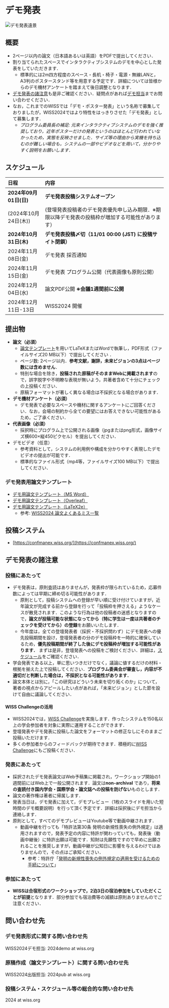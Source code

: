 # デモ発表
![デモ発表遠景](https://lh3.googleusercontent.com/pw/AP1GczOWpygXQuIb_ueaOykt49rWtbbpBjQ5pepuKELhcGpziU4ZeBDbdKWz7LwMnWeemNEuWFtrZ5e3tYBzzcuShh9UJ8MJ6Rs7AyJHCy7k9wxDIeGpxg3ELPnDrzr4SiUk-WiPahQYdtM5KJysFQzdwPjrYg=w1620-h401-s-no?authuser=0)
## 概要
- 2ページ以内の論文（日本語あるいは英語）をPDFで提出してください．
- 割り当てられたスペースでインタラクティブシステムのデモを中心とした発表をしていただきます．
	- 標準的には2m四方程度のスペース・長机・椅子・電源・無線LANと，A3判のポスタースタンド等を用意する予定です．詳細については皆様からのデモ機材アンケートを踏まえて後日調整となります．
-  [デモ発表の諸注意](#デモ発表の諸注意)も是非ご確認ください．疑問点があれば[デモ担当](#問い合わせ先)までお問い合わせください．
- なお，これまでのWISSでは「デモ・ポスター発表」という名称で募集しておりましたが，WISS2024ではより特性をはっきりさせた「デモ発表」として募集します．
	- *プログラム委員長の補足: 元来インタラクティブシステムのデモを強く推奨しており，近年ポスターだけの発表というのはほとんど行われていなかったため，実態を反映させました．サイズ等の理由から実機を持ち込むのが難しい場合も，システムの一部やビデオなどを用いて，分かりやすく説明をお願いします．*

<a id="スケジュール"></a>
## スケジュール
<!--
	★塚田メモ（後で消す）10/25まで登壇発表者用枠を確保するのはちょっと遅い...？
	デモの締め切りをもう1週間後にしても多分大丈夫だとは思う（現在締切は去年と同じで，会期は1週間遅いため
	-->
日程|内容
:--|:--
**2024年09月01日(日)**	| **デモ発表投稿システムオープン**
(2024年10月24日(木))	|(登壇発表投稿者のデモ発表優先申し込み期限．※期限以降デモ発表の投稿枠が増加する可能性があります）
**2024年10月31日(木)**	| **デモ発表投稿〆切（11/01 00:00 (JST) に投稿サイト閉鎖）**
2024年11月08日(金)	| デモ発表  採否通知
2024年11月15日(金)	| デモ発表 プログラム公開（代表画像も原則公開）
2024年12月04日(水)	| 論文PDF公開 **※会議1週間前に公開**
2024年12月11日-13日 | WISS2024 開催

<a id="提出物"></a>
## 提出物
- **論文（必須）**
	-  [論文テンプレート](#デモ発表用論文テンプレート)を用いてLaTeXまたはWordで執筆し，PDF形式（ファイルサイズ20 MB以下）で提出してください ．
	- ページ数: 2ページ以内．**参考文献，謝辞，未来ビジョンの3点はぺージ数には含めません**．
	- 特別な場合を除き，**投稿された原稿がそのままWebに掲載されます**ので，誤字脱字や不明瞭な表現が無いよう，共著者含めて十分にチェックの上投稿ください．
	- 原稿フォーマットが著しく異なる場合は不採択となる場合があります．
- **デモ機材アンケート（必須）**
	- デモ発表で必要なスペースや機材に関するアンケートにご回答ください．なお，会場の制約から全ての要望にはお答えできない可能性があるため，ご了承ください．
- **代表画像（必須）**
	- 採択時にプログラム上で公開される画像（jpgまたはpng形式，画像サイズ横600×縦450ピクセル）を提出してください．
- デモビデオ（任意）
	- 参考資料として，システムの利用例や構成を分かりやすく表現したデモビデオの提出が可能です．
	- 標準的なファイル形式（mp4等，ファイルサイズ100 MB以下）で提出してください．

<a id="デモ発表用論文テンプレート"></a>
### デモ発表用論文テンプレート
- [デモ用論文テンプレート（MS Word）](./downloads/WISS_Template_2024_0529_word-nonrefereed.docx) 
- [デモ用論文テンプレート（Overleaf）](https://www.overleaf.com/latex/templates/wiss2024-template-demofa-biao-yong/bftdyvdjyfnn)
- [デモ用論文テンプレート（LaTeX2e）](./downloads/WISS_Template_2024_0610_latex-nonrefereed.zip)
	- 参考:  [WISS2024 論文よくあるミス一覧](./downloads/WISSTemplate_2024_0527_errors.pdf)

## 投稿システム

- [https://confmanex.wiss.org/](https://confmanex.wiss.org/)


<a id="デモ発表の諸注意"></a>
## デモ発表の諸注意
### 投稿にあたって

- デモ発表は，原則査読はありませんが，発表枠が限られているため，応募件数によっては早期に締め切る可能性があります．
	- 原則として，投稿システムへの登録が早い順に受け付けていますが，近年論文が完成する前から登録を行って「投稿枠を押さえる」ようなケースが散見されます．このような行為は他の投稿者の迷惑となりますので，**論文が投稿可能な状態になってから（特に学生は一度は共著者のチェックを受けてから）の登録**をお願いいたします．
	- 今年度は，全ての登壇発表者（採択・不採択問わず）にデモ発表への優先投稿期間を設け，登壇発表者の分のデモ投稿枠を一時的に確保しているため，**優先投稿期間が終了した後にデモ投稿枠が増加する可能性があります．** まずは是非，登壇発表への投稿をご検討ください．詳細は，[スケジュール](#スケジュール)をご確認ください．
- 学会発表である以上，単に思いつきだけでなく，議論に値するだけの材料・根拠を揃えた上で投稿してください．**プログラム委員会が審査し，内容が不適切だと判断した場合は，不採択となる可能性があります．**
- 論文本体とは別に，「この研究はどういう未来を切り拓くのか」について，著者の視点からアピールしたい点があれば，「未来ビジョン」とした節を設けて自由に議論してください．

####  WISS Challengeの活用
 - WISS2024では，[WISS Challenge](./call-for-challenge.html)を実施します．作ったシステムを150名以上の学会参加者を対象に実際に運用することができます． 
 - 登壇発表やデモ発表に投稿した論文をフォーマットの修正なしにそのままご投稿いただけます． 
 - 多くの参加者からのフィードバックが期待できます．積極的に[WISS Challenge](./call-for-challenge.html)にもご投稿ください．


### 発表にあたって
- 採択されたデモ発表論文はWeb予稿集に掲載され，ワークショップ開始の1週間前にはWeb上で一般公開されます．論文は**non-archival** であり，**将来の査読付き国内学会・国際学会・論文誌への投稿を防げない**ものとします．
- 論文の著作権は著者に帰属します．
- 発表当日は，デモ発表に加えて，デモプレビュー（1枚のスライドを用いた短時間のデモ概要説明）を行って頂く予定です．詳細は採択後にデモ担当から連絡します．
- 原則として，すべてのデモプレビューはYoutube等で動画中継されます．
	- 動画中継を行っても「特許法第30条 発明の新規性喪失の例外規定」は適用されますので，発表予定の内容に特許が関わっていても，発表後（動画中継後）に特許出願は可能です．知財は先願性ですので早めに出願されることを推奨しますが，動画中継が公知日に影響を与えるわけではありませんので，その点はご承知ください．
		- 参考：特許庁「[発明の新規性喪失の例外規定の適用を受けるための手続について](https://www.jpo.go.jp/system/laws/rule/guideline/patent/hatumei_reigai.html)」

### 参加にあたって
- **WISSは合宿形式のワークショップで，2泊3日の宿泊参加をしていただくことが前提**となります．部分参加でも宿泊費等の減額は原則ありませんのでご注意ください．

<a id="問い合わせ先"></a>
## 問い合わせ先
### デモ発表形式に関する問い合わせ先
WISS2024デモ担当: 2024demo at wiss.org

### 原稿作成（論文テンプレート）に関する問い合わせ先
WISS2024出版担当:  2024pub at wiss.org

### 投稿システム・スケジュール等の総合的な問い合わせ先
2024 at wiss.org

<!--stackedit_data:
eyJoaXN0b3J5IjpbLTExNDU3MzM1MzksLTc0OTAzNDYzNSw0Nz
IyNTg3NTksLTk3MzQzNjQ1NSwtMTU3MDk0MDg5NSwyNzg3NDU5
NjksLTIxMDI2NDI3NTEsMTYwODY0OTQzLDI3Mjg0MTMxMCwxMj
MwOTA2MzMxLDEyMDU2Nzg4MywtMTM4MDE4NDM5LC0yMTIyODI2
NjMxLDYxNDU0MzQ5OSw0MjIyMDg0NDksMTU2MzQ5NzE3MSwtMT
IxNjg3MDEyLC02NjcwMzE0NjAsLTMxNDIzMjc1MiwtMTUwNzg2
MTQ0M119
-->